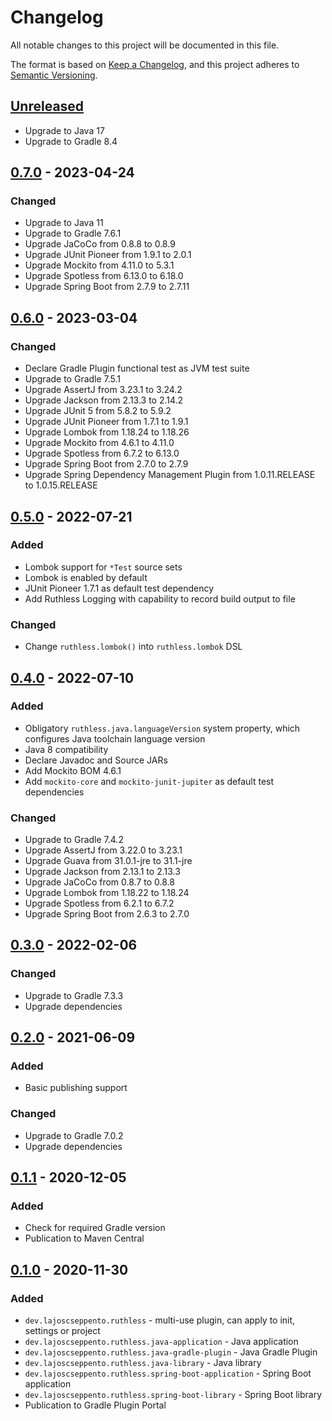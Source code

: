 # Changelog

All notable changes to this project will be documented in this file.

The format is based on [Keep a Changelog](https://keepachangelog.com/en/1.0.0/),
and this project adheres to [Semantic Versioning](https://semver.org/spec/v2.0.0.html).

## [Unreleased]

- Upgrade to Java 17
- Upgrade to Gradle 8.4

## [0.7.0] - 2023-04-24

### Changed

- Upgrade to Java 11
- Upgrade to Gradle 7.6.1
- Upgrade JaCoCo from 0.8.8 to 0.8.9
- Upgrade JUnit Pioneer from 1.9.1 to 2.0.1
- Upgrade Mockito from 4.11.0 to 5.3.1
- Upgrade Spotless from 6.13.0 to 6.18.0
- Upgrade Spring Boot from 2.7.9 to 2.7.11

## [0.6.0] - 2023-03-04

### Changed

- Declare Gradle Plugin functional test as JVM test suite
- Upgrade to Gradle 7.5.1
- Upgrade AssertJ from 3.23.1 to 3.24.2
- Upgrade Jackson from 2.13.3 to 2.14.2
- Upgrade JUnit 5 from 5.8.2 to 5.9.2
- Upgrade JUnit Pioneer from 1.7.1 to 1.9.1
- Upgrade Lombok from 1.18.24 to 1.18.26
- Upgrade Mockito from 4.6.1 to 4.11.0
- Upgrade Spotless from 6.7.2 to 6.13.0
- Upgrade Spring Boot from 2.7.0 to 2.7.9
- Upgrade Spring Dependency Management Plugin from 1.0.11.RELEASE to 1.0.15.RELEASE

## [0.5.0] - 2022-07-21

### Added

- Lombok support for `*Test` source sets
- Lombok is enabled by default
- JUnit Pioneer 1.7.1 as default test dependency
- Add Ruthless Logging with capability to record build output to file

### Changed

- Change `ruthless.lombok()` into `ruthless.lombok` DSL

## [0.4.0] - 2022-07-10

### Added

- Obligatory `ruthless.java.languageVersion` system property, which configures Java toolchain
  language version
- Java 8 compatibility
- Declare Javadoc and Source JARs
- Add Mockito BOM 4.6.1
- Add `mockito-core` and `mockito-junit-jupiter` as default test dependencies

### Changed

- Upgrade to Gradle 7.4.2
- Upgrade AssertJ from 3.22.0 to 3.23.1
- Upgrade Guava from 31.0.1-jre to 31.1-jre
- Upgrade Jackson from 2.13.1 to 2.13.3
- Upgrade JaCoCo from 0.8.7 to 0.8.8
- Upgrade Lombok from 1.18.22 to 1.18.24
- Upgrade Spotless from 6.2.1 to 6.7.2
- Upgrade Spring Boot from 2.6.3 to 2.7.0

## [0.3.0] - 2022-02-06

### Changed

- Upgrade to Gradle 7.3.3
- Upgrade dependencies

## [0.2.0] - 2021-06-09

### Added

- Basic publishing support

### Changed

- Upgrade to Gradle 7.0.2
- Upgrade dependencies

## [0.1.1] - 2020-12-05

### Added

- Check for required Gradle version
- Publication to Maven Central

## [0.1.0] - 2020-11-30

### Added

- `dev.lajoscseppento.ruthless` - multi-use plugin, can apply to init, settings or project
- `dev.lajoscseppento.ruthless.java-application` - Java application
- `dev.lajoscseppento.ruthless.java-gradle-plugin` - Java Gradle Plugin
- `dev.lajoscseppento.ruthless.java-library` - Java library
- `dev.lajoscseppento.ruthless.spring-boot-application` - Spring Boot application
- `dev.lajoscseppento.ruthless.spring-boot-library` - Spring Boot library
- Publication to Gradle Plugin Portal

[Unreleased]: https://github.com/LajosCseppento/ruthless/compare/v0.7.0...HEAD

[0.7.0]: https://github.com/LajosCseppento/ruthless/releases/tag/v0.7.0

[0.6.0]: https://github.com/LajosCseppento/ruthless/releases/tag/v0.6.0

[0.5.0]: https://github.com/LajosCseppento/ruthless/releases/tag/v0.5.0

[0.4.0]: https://github.com/LajosCseppento/ruthless/releases/tag/v0.4.0

[0.3.0]: https://github.com/LajosCseppento/ruthless/releases/tag/v0.3.0

[0.2.0]: https://github.com/LajosCseppento/ruthless/releases/tag/v0.2.0

[0.1.1]: https://github.com/LajosCseppento/ruthless/releases/tag/v0.1.1

[0.1.0]: https://github.com/LajosCseppento/ruthless/releases/tag/v0.1.0
